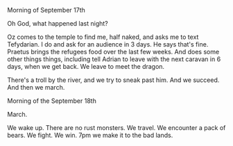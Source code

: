 Morning of September 17th 

Oh God, what happened last night?

Oz comes to the temple to find me, half naked, and asks me to text Tefydarian. I do and ask for an audience in 3 days. He says that's fine. Praetus brings the refugees food over the last few weeks. And does some other things things, including tell Adrian to leave with the next caravan in 6 days, when we get back. We leave to meet the dragon.

There's a troll by the river, and we try to sneak past him. And we succeed. And then we march.

Morning of the September 18th

March.

We wake up. There are no rust monsters. We travel. We encounter a pack of bears. We fight. We win. 7pm we make it to the bad lands.